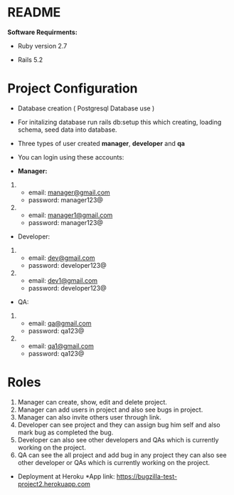 # README

**Software Requirments:**

* Ruby version 2.7

* Rails 5.2

# Project Configuration

* Database creation ( Postgresql Database use )

* For initalizing database run rails db:setup this which creating, loading schema, seed data into database.

* Three types of user created **manager**, **developer** and **qa**

* You can login using these accounts:
* **Manager:**
1. * email: manager@gmail.com
   * password: manager123@
2. * email: manager1@gmail.com
   * password: manager123@ 
* Developer:
1. * email: dev@gmail.com
   * password: developer123@
2. * email: dev1@gmail.com
   * password: developer123@
* QA:
1. * email: qa@gmail.com
   * password: qa123@
2. * email: qa1@gmail.com
   * password: qa123@

# Roles

1. Manager can create, show, edit and delete project.
2. Manager can add users in project and also see bugs in project.
3. Manager can also invite others user through link.
4. Developer can see project and they can assign bug him self and also mark bug as completed the bug.
5. Developer can also see other developers and QAs which is currently working on the project.
6. QA can see the all project and add bug in any project they can also see other developer or QAs which is currently working on the project.

* Deployment at Heroku
*App link: https://bugzilla-test-project2.herokuapp.com
